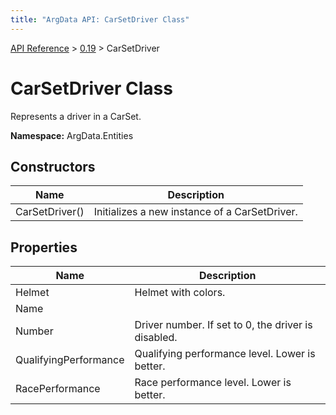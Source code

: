 ```yaml
---
title: "ArgData API: CarSetDriver Class"
---
```


[API Reference](/argdata/api) &gt; [0.19](/argdata/api/0.19) &gt; CarSetDriver

# CarSetDriver Class

Represents a driver in a CarSet.

**Namespace:** ArgData.Entities

## Constructors

<table class="table table-bordered table-striped ">
<thead>
  <tr>
    <th>Name</th>
    <th>Description</th>
  </tr>
</thead>
<tbody>
  <tr>
    <td>CarSetDriver()</td>
    <td>Initializes a new instance of a CarSetDriver.</td>
  </tr>
</tbody>
</table>


## Properties

<table class="table table-bordered table-striped ">
<thead>
  <tr>
    <th>Name</th>
    <th>Description</th>
  </tr>
</thead>
<tbody>
  <tr>
    <td>Helmet</td>
    <td>Helmet with colors.</td>
  </tr>
  <tr>
    <td>Name</td>
    <td></td>
  </tr>
  <tr>
    <td>Number</td>
    <td>Driver number. If set to 0, the driver is disabled.</td>
  </tr>
  <tr>
    <td>QualifyingPerformance</td>
    <td>Qualifying performance level. Lower is better.</td>
  </tr>
  <tr>
    <td>RacePerformance</td>
    <td>Race performance level. Lower is better.</td>
  </tr>
</tbody>
</table>


